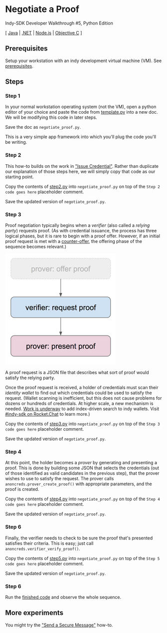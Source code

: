 # Negotiate a Proof

Indy-SDK Developer Walkthrough #5, Python Edition

[ [Java](../../not-yet-written.md) | [.NET](../../not-yet-written.md) | [Node.js](../../not-yet-written.md) | [Objective C](../../not-yet-written.md) ]


## Prerequisites

Setup your workstation with an indy development virtual machine (VM). See [prerequisites](../../prerequisites).


## Steps

### Step 1

In your normal workstation operating system (not the VM), open a python editor of your
choice and paste the code from [template.py](template.py)
into a new doc. We will be modifying this code in later steps.

Save the doc as `negotiate_proof.py`.

This is a very simple app framework into which you'll plug the code
you'll be writing.

### Step 2

This how-to builds on the work in ["Issue Credential"](../issue-credential/../not-yet-written.md).
Rather than duplicate our explanation of those steps here, we will simply
copy that code as our starting point.

Copy the contents of [step2.py](step2.py) into
`negotiate_proof.py` on top of the `Step 2 code goes here` placeholder comment.

Save the updated version of `negotiate_proof.py`.

### Step 3

Proof negotiation typically begins when a *verifier* (also called a *relying party*)
requests proof. (As with credential issuance, the process has three logical
phases, but it is rare to begin with a proof offer. However, if an initial
proof request is met with a [counter-offer](https://github.com/TechWritingWhiz/indy-sdk/tree/master/doc/how-tos/negotiate-proof/python), the offering phase of the
sequence becomes relevant.)

![3 phases of proof negotiation; first phase is uncommon](../3-phases.png)

A proof request is a JSON file that describes what sort of
proof would satisfy the relying party.

Once the proof request is received, a holder of credentials must scan their
*identity wallet* to find out which credentials could be used to satisfy
the request. (Wallet scanning is inefficient, but this does not cause
problems for dozens or hundreds of credentials. At higher scale, a new
mechanism is needed.
[Work is underway](https://docs.google.com/presentation/d/1X6F9QVG8M4PqQQLLL_5I6aQ5z7CCpYyYHBNKYMlsqXc/edit#slide=id.g31e3a419cd_0_67)
to add index-driven search to indy wallets. Visit
[#indy-sdk on Rocket.Chat](https://chat.hyperledger.org/channel/indy-sdk)
to learn more.)

Copy the contents of [step3.py](step3.py) into
`negotiate_proof.py` on top of the `Step 3 code goes here` placeholder comment.

Save the updated version of `negotiate_proof.py`.

### Step 4

At this point, the holder becomes a *prover* by generating and presenting
a proof. This is done by building some JSON that selects the credentials
(out of those identified as valid candidates in the previous step),
that the prover wishes to use to satisfy the request. The prover calls
`anoncreds.prover_create_proof()` with appropriate parameters, and the
proof is created.

Copy the contents of [step4.py](step4.py) into
`negotiate_proof.py` on top of the `Step 4 code goes here` placeholder comment.

Save the updated version of `negotiate_proof.py`.

### Step 6

Finally, the verifier needs to check to be sure the proof that's presented
satisfies their criteria. This is easy; just call `anoncreds.verifier_verify_proof()`.

Copy the contents of [step5.py](step5.py) into
`negotiate_proof.py` on top of the `Step 5 code goes here` placeholder comment.

Save the updated version of `negotiate_proof.py`.

### Step 6

Run the [finished code](negotiate_proof.py) and observe the whole sequence.

## More experiments

You might try the ["Send a Secure Message"](../../send-secure-msg/../not-yet-written.md)
how-to.
